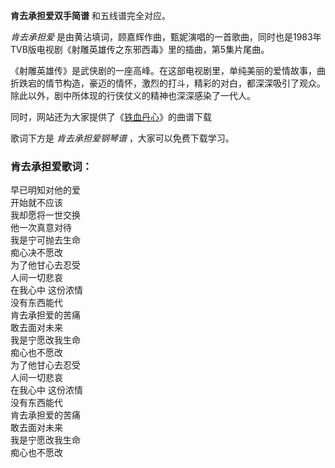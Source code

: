 

**肯去承担爱双手简谱** 和五线谱完全对应。

_肯去承担爱_ 是由黄沾填词，顾嘉辉作曲，甄妮演唱的一首歌曲，同时也是1983年TVB版电视剧《射雕英雄传之东邪西毒》里的插曲，第5集片尾曲。

《射雕英雄传》是武侠剧的一座高峰。在这部电视剧里，单纯美丽的爱情故事，曲折跌宕的情节构造，豪迈的情怀，激烈的打斗，精彩的对白，都深深吸引了观众。除此以外，剧中所体现的行侠仗义的精神也深深感染了一代人。

同时，网站还为大家提供了《[铁血丹心](Music-1960-铁血丹心--完整版-射雕英雄传主题曲.html "铁血丹心")》的曲谱下载

歌词下方是 _肯去承担爱钢琴谱_ ，大家可以免费下载学习。

### 肯去承担爱歌词：

早已明知对他的爱  
开始就不应该  
我却愿将一世交换  
他一次真意对待  
我是宁可抛去生命  
痴心决不愿改  
为了他甘心去忍受  
人间一切悲哀  
在我心中 这份浓情  
没有东西能代  
肯去承担爱的苦痛  
敢去面对未来  
我是宁愿改我生命  
痴心也不愿改  
为了他甘心去忍受  
人间一切悲哀  
在我心中 这份浓情  
没有东西能代  
肯去承担爱的苦痛  
敢去面对未来  
我是宁愿改我生命  
痴心也不愿改

